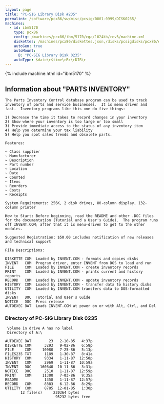```yaml
---
layout: page
title: "PC-SIG Library Disk #235"
permalink: /software/pcx86/sw/misc/pcsig/0001-0999/DISK0235/
machines:
  - id: ibm5170
    type: pcx86
    config: /machines/pcx86/ibm/5170/cga/1024kb/rev3/machine.xml
    diskettes: /machines/pcx86/diskettes.json,/disks/pcsigdisks/pcx86/diskettes.json
    autoGen: true
    autoMount:
      B: "PC-SIG Library Disk 0235"
    autoType: $date\r$time\rB:\rDIR\r
---
```


{% include machine.html id="ibm5170" %}

## Information about "PARTS INVENTORY"

    The Parts Inventory Control database program can be used to track
    inventory of parts and service businesses.  It is menu driven and
    fast.  Inventory programs like this one do five things:
    
    1) Decrease the time it takes to record changes in your inventory
    2) Show where your inventory is too large or too small
    3) Provide immediate access to the status of any inventory item
    4) Help you determine your tax liability
    5) Help you spot sales trends and obsolete parts.
    
    Features:
    
    ~ Class supplier
    ~ Manufacturer
    ~ Description
    ~ Part number
    ~ Location
    ~ Date
    ~ Counted
    ~ Items
    ~ Reorders
    ~ Costs
    ~ Receipts
    
    System Requirements: 256K, 2 disk drives, 80-column display, 132-
    column printer
    
    How to Start: Before beginning, read the README and other .DOC files
    for the documentation (Tutorial and a User's Guide).  The program runs
    off INVENT.COM; after that it is menu-driven to get to the other
    modules.
    
    Suggested Registration: $50.00 includes notification of new releases
    and technical support
    
    File Descriptions:
    
    DISKETTE COM  Loaded by INVENT.COM - formats and copies disks
    INVENT   COM  Program driver, enter INVENT from DOS to load and run
    FILE     COM  Loaded by INVENT.COM - create inventory records
    PRINT    COM  Loaded by INVENT.COM - prints current and history reports
    RECORD   COM  Loaded by INVENT.COM - update inventory records
    HISTORY  COM  Loaded by INVENT.COM - transfer data to history disks
    UTILITY  COM  Loaded by INVENT.COM transfers data to DOS-formatted disks
    INVENT   DOC  Tutorial and User's Guide
    NOTICE   DOC  Press release
    AUTOEXEC BAT  Loads INVENT.COM at power on or with Alt, Ctrl, and Del

### Directory of PC-SIG Library Disk 0235

     Volume in drive A has no label
     Directory of A:\

    AUTOEXEC BAT        23   2-10-85   4:37p
    DISKETTE COM      3293   9-02-86   6:58p
    FILE     COM     10080   7-25-86   5:13p
    FILES235 TXT      1189   1-30-87   8:41a
    HISTORY  COM      9334   1-11-87  12:50p
    INVENT   COM      2969   1-11-87  10:59a
    INVENT   DOC    160640  10-11-86   3:31p
    NOTICE   DOC      2510   1-11-87  12:59p
    PRINT    COM     11300   7-03-86   9:35a
    README            1358   1-11-87  12:57p
    RECORD   COM      8883   6-12-86   8:29p
    UTILITY  COM      8785  12-01-85   1:30p
           12 file(s)     220364 bytes
                           95232 bytes free

